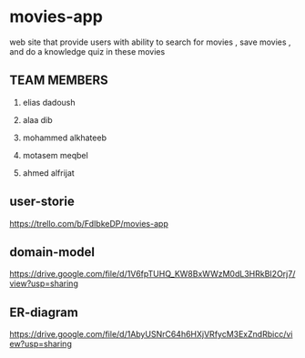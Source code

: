 # movies-app

web site that provide users with ability to search for movies , save movies , and do a knowledge quiz in these movies

## TEAM MEMBERS

1. elias dadoush

2. alaa dib

3. mohammed alkhateeb

4. motasem meqbel

5. ahmed alfrijat

## user-storie
https://trello.com/b/FdIbkeDP/movies-app

## domain-model
https://drive.google.com/file/d/1V6fpTUHQ_KW8BxWWzM0dL3HRkBI2Orj7/view?usp=sharing

## ER-diagram

https://drive.google.com/file/d/1AbyUSNrC64h6HXjVRfycM3ExZndRbicc/view?usp=sharing
